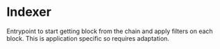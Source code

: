 # Indexer

Entrypoint to start getting block from the chain and apply filters on each block.
This is application specific so requires adaptation.
